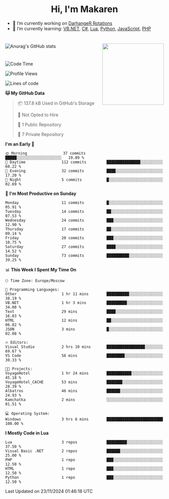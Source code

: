 <div id="header" align="center">
 <h1>Hi, I'm Makaren</h1>
</div>

- 🔭 I’m currently working on <a href="https://darhanger.github.io/rotations/">DarhangeR Rotations</a>
- 🌱 I’m currently learning: <a href="https://learn.microsoft.com/ru-ru/dotnet/visual-basic/">VB.NET</a>, <a href="https://dotnet.microsoft.com/en-us/languages/csharp">C#</a>, <a href="https://www.lua.org">Lua</a>, <a href="https://www.python.org">Python</a>, <a href="https://www.ecma-international.org/publications-and-standards/standards/ecma-262/">JavaScript</a>, <a href="https://www.php.net">PHP</a>
<!--
- 👯 I’m looking to collaborate on ...
- 🤔 I’m looking for help with ...
- 💬 Ask me about ...
- 📫 How to reach me: ...
- 😄 Pronouns: ...
- ⚡ Fun fact: ...
-->
#
![Anurag's GitHub stats](https://github-readme-stats.vercel.app/api?username=MakarenD&text_color=fff&icon_color=435cd9&show_icons=true&theme=dark&bg_color=00000000)<img align="right" src="https://media3.giphy.com/media/LaVp0AyqR5bGsC5Cbm/giphy.gif?cid=ecf05e4702j5mjw4h8mwt6p3xur6xnlpw7ymefs00ez9pcbs&ep=v1_gifs_search&rid=giphy.gif&ct=g" width="195"/> 

#
<!--START_SECTION:waka-->
![Code Time](http://img.shields.io/badge/Code%20Time-550%20hrs%2016%20mins-blue)

![Profile Views](http://img.shields.io/badge/Profile%20Views-0-blue)

![Lines of code](https://img.shields.io/badge/From%20Hello%20World%20I%27ve%20Written-3.0%20million%20lines%20of%20code-blue)

**🐱 My GitHub Data** 

> 📦 137.8 kB Used in GitHub's Storage 
 > 
> 🚫 Not Opted to Hire
 > 
> 📜 1 Public Repository 
 > 
> 🔑 7 Private Repository 
 > 
**I'm an Early 🐤** 

```text
🌞 Morning                37 commits          █████░░░░░░░░░░░░░░░░░░░░   19.89 % 
🌆 Daytime                112 commits         ███████████████░░░░░░░░░░   60.22 % 
🌃 Evening                32 commits          ████░░░░░░░░░░░░░░░░░░░░░   17.20 % 
🌙 Night                  5 commits           █░░░░░░░░░░░░░░░░░░░░░░░░   02.69 % 
```
📅 **I'm Most Productive on Sunday** 

```text
Monday                   11 commits          █░░░░░░░░░░░░░░░░░░░░░░░░   05.91 % 
Tuesday                  14 commits          ██░░░░░░░░░░░░░░░░░░░░░░░   07.53 % 
Wednesday                24 commits          ███░░░░░░░░░░░░░░░░░░░░░░   12.90 % 
Thursday                 17 commits          ██░░░░░░░░░░░░░░░░░░░░░░░   09.14 % 
Friday                   20 commits          ███░░░░░░░░░░░░░░░░░░░░░░   10.75 % 
Saturday                 27 commits          ████░░░░░░░░░░░░░░░░░░░░░   14.52 % 
Sunday                   73 commits          ██████████░░░░░░░░░░░░░░░   39.25 % 
```


📊 **This Week I Spent My Time On** 

```text
🕑︎ Time Zone: Europe/Moscow

💬 Programming Languages: 
Other                    1 hr 11 mins        ██████████░░░░░░░░░░░░░░░   38.19 % 
VB.NET                   1 hr 3 mins         █████████░░░░░░░░░░░░░░░░   34.08 % 
Text                     29 mins             ████░░░░░░░░░░░░░░░░░░░░░   16.03 % 
HTML                     12 mins             ██░░░░░░░░░░░░░░░░░░░░░░░   06.82 % 
JSON                     3 mins              █░░░░░░░░░░░░░░░░░░░░░░░░   02.08 % 

🔥 Editors: 
Visual Studio            2 hrs 10 mins       █████████████████░░░░░░░░   69.67 % 
VS Code                  56 mins             ████████░░░░░░░░░░░░░░░░░   30.33 % 

🐱‍💻 Projects: 
VoyageHotel              1 hr 24 mins        ███████████░░░░░░░░░░░░░░   45.18 % 
VoyageHotel_CACHE        53 mins             ███████░░░░░░░░░░░░░░░░░░   28.39 % 
Albatros                 46 mins             ██████░░░░░░░░░░░░░░░░░░░   24.93 % 
Kamchatka                2 mins              ░░░░░░░░░░░░░░░░░░░░░░░░░   01.51 % 

💻 Operating System: 
Windows                  3 hrs 6 mins        █████████████████████████   100.00 % 
```

**I Mostly Code in Lua** 

```text
Lua                      3 repos             █████████░░░░░░░░░░░░░░░░   37.50 % 
Visual Basic .NET        2 repos             ██████░░░░░░░░░░░░░░░░░░░   25.00 % 
PHP                      1 repo              ███░░░░░░░░░░░░░░░░░░░░░░   12.50 % 
HTML                     1 repo              ███░░░░░░░░░░░░░░░░░░░░░░   12.50 % 
Python                   1 repo              ███░░░░░░░░░░░░░░░░░░░░░░   12.50 % 
```




 Last Updated on 23/11/2024 01:46:18 UTC
<!--END_SECTION:waka-->
